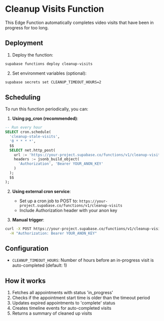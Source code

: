 # Cleanup Visits Function

This Edge Function automatically completes video visits that have been in progress for too long.

## Deployment

1. Deploy the function:
```bash
supabase functions deploy cleanup-visits
```

2. Set environment variables (optional):
```bash
supabase secrets set CLEANUP_TIMEOUT_HOURS=2
```

## Scheduling

To run this function periodically, you can:

1. **Using pg_cron (recommended)**:
```sql
-- Run every hour
SELECT cron.schedule(
  'cleanup-stale-visits',
  '0 * * * *',
  $$
  SELECT net.http_post(
    url := 'https://your-project.supabase.co/functions/v1/cleanup-visits',
    headers := jsonb_build_object(
      'Authorization', 'Bearer YOUR_ANON_KEY'
    )
  );
  $$
);
```

2. **Using external cron service**:
   - Set up a cron job to POST to: `https://your-project.supabase.co/functions/v1/cleanup-visits`
   - Include Authorization header with your anon key

3. **Manual trigger**:
```bash
curl -X POST https://your-project.supabase.co/functions/v1/cleanup-visits \
  -H "Authorization: Bearer YOUR_ANON_KEY"
```

## Configuration

- `CLEANUP_TIMEOUT_HOURS`: Number of hours before an in-progress visit is auto-completed (default: 1)

## How it works

1. Fetches all appointments with status 'in_progress'
2. Checks if the appointment start time is older than the timeout period
3. Updates expired appointments to 'complete' status
4. Creates timeline events for auto-completed visits
5. Returns a summary of cleaned up visits
